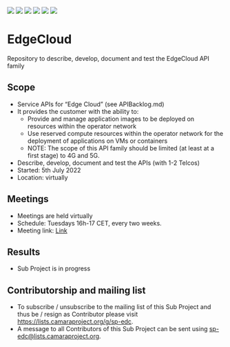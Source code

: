 <a href="https://github.com/camaraproject/EdgeCloud/commits/" title="Last Commit"><img src="https://img.shields.io/github/last-commit/camaraproject/EdgeCloud?style=plastic"></a>
<a href="https://github.com/camaraproject/EdgeCloud/issues" title="Open Issues"><img src="https://img.shields.io/github/issues/camaraproject/EdgeCloud?style=plastic"></a>
<a href="https://github.com/camaraproject/EdgeCloud/pulls" title="Open Pull Requests"><img src="https://img.shields.io/github/issues-pr/camaraproject/EdgeCloud?style=plastic"></a>
<a href="https://github.com/camaraproject/EdgeCloud/graphs/contributors" title="Contributors"><img src="https://img.shields.io/github/contributors/camaraproject/EdgeCloud?style=plastic"></a>
<a href="https://github.com/camaraproject/EdgeCloud" title="Repo Size"><img src="https://img.shields.io/github/repo-size/camaraproject/EdgeCloud?style=plastic"></a>
<a href="https://github.com/camaraproject/EdgeCloud/blob/main/LICENSE" title="License"><img src="https://img.shields.io/badge/License-Apache%202.0-green.svg?style=plastic"></a>

# EdgeCloud
Repository to describe, develop, document and test the EdgeCloud API family

## Scope
* Service APIs for “Edge Cloud” (see APIBacklog.md)  
* It provides the customer with the ability to:  
  * Provide and manage application images to be deployed on resources within the operator network 
  * Use reserved compute resources within the operator network for the deployment of applications on VMs or containers  
  * NOTE: The scope of this API family should be limited (at least at a first stage) to 4G and 5G.  
* Describe, develop, document and test the APIs (with 1-2 Telcos)  
* Started: 5th July 2022
* Location: virtually  

## Meetings
* Meetings are held virtually
* Schedule: Tuesdays 16h-17 CET, every two weeks. 
* Meeting link: [Link](https://teams.microsoft.com/l/meetup-join/19%3ameeting_ZTk5NjBiZTgtYjc5OS00ODA5LTljMTEtNjZkNjNmYzdmZTE3%40thread.v2/0?context=%7b%22Tid%22%3a%229744600e-3e04-492e-baa1-25ec245c6f10%22%2c%22Oid%22%3a%2259beacec-cc69-4b31-873d-ba429711a3a7%22%7d)

## Results
* Sub Project is in progress

## Contributorship and mailing list
* To subscribe / unsubscribe to the mailing list of this Sub Project and thus be / resign as Contributor please visit <https://lists.camaraproject.org/g/sp-edc>.
* A message to all Contributors of this Sub Project can be sent using <sp-edc@lists.camaraproject.org>.
